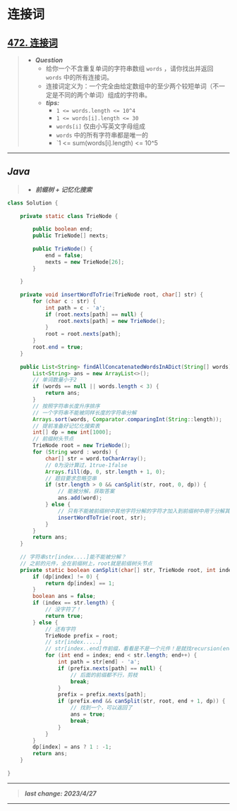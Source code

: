 # 连接词

## [472. 连接词](https://leetcode.cn/problems/concatenated-words/)

> - ***Question***
>   - 给你一个不含重复单词的字符串数组 `words` ，请你找出并返回 `words` 中的所有连接词。
>   - 连接词定义为：一个完全由给定数组中的至少两个较短单词（不一定是不同的两个单词）组成的字符串。
>   - ***tips:***
>     - `1 <= words.length <= 10^4`
>     - `1 <= words[i].length <= 30`
>     - `words[i]` 仅由小写英文字母组成
>     - `words` 中的所有字符串都是唯一的
>     - `1 <= sum(words[i].length) <= 10^5

---

## *Java*

> - ***前缀树 + 记忆化搜索***

```java
class Solution {
    
    private static class TrieNode {
        
        public boolean end;
        public TrieNode[] nexts;
        
        public TrieNode() {
            end = false;
            nexts = new TrieNode[26];
        }
        
    }
    
    private void insertWordToTrie(TrieNode root, char[] str) {
        for (char c : str) {
            int path = c - 'a';
            if (root.nexts[path] == null) {
                root.nexts[path] = new TrieNode();
            }
            root = root.nexts[path];
        }
        root.end = true;
    }
    
    public List<String> findAllConcatenatedWordsInADict(String[] words) {
        List<String> ans = new ArrayList<>();
        // 单词数量小于2
        if (words == null || words.length < 3) {
            return ans;
        }
        // 按照字符串长度升序排序
        // 一个字符串不能被同样长度的字符串分解
        Arrays.sort(words, Comparator.comparingInt(String::length));
        // 提前准备好记忆化搜索表
        int[] dp = new int[1000];
        // 前缀树头节点
        TrieNode root = new TrieNode();
        for (String word : words) {
            char[] str = word.toCharArray();
            // 0为没计算过，1true-1false
            Arrays.fill(dp, 0, str.length + 1, 0);
            // 题目要求忽略空串
            if (str.length > 0 && canSplit(str, root, 0, dp)) {
                // 能被分解，获取答案
                ans.add(word);
            } else {
                // 只有不能被前缀树中其他字符分解的字符才加入到前缀树中用于分解其他长度更长的字符串
                insertWordToTrie(root, str);
            }
        }
        return ans;
    }
    
    // 字符串str[index....]能不能被分解？
    // 之前的元件，全在前缀树上，root就是前缀树头节点
    private static boolean canSplit(char[] str, TrieNode root, int index, int[] dp) {
        if (dp[index] != 0) {
            return dp[index] == 1;
        }
        boolean ans = false;
        if (index == str.length) {
            // 没字符了！
            return true;
        } else {
            // 还有字符
            TrieNode prefix = root;
            // str[index.....]
            // str[index..end]作前缀，看看是不是一个元件！是就找recursion(end+1)...
            for (int end = index; end < str.length; end++) {
                int path = str[end] - 'a';
                if (prefix.nexts[path] == null) {
                    // 后面的前缀都不行，剪枝
                    break;
                }
                prefix = prefix.nexts[path];
                if (prefix.end && canSplit(str, root, end + 1, dp)) {
                    // 找到一个，可以返回了
                    ans = true;
                    break;
                }
            }
        }
        dp[index] = ans ? 1 : -1;
        return ans;
    }
    
}
```

---

> ***last change: 2023/4/27***

---
